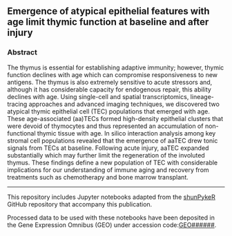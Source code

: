 ## Emergence of atypical epithelial features with age limit thymic function at baseline and after injury

### Abstract 

The thymus is essential for establishing adaptive immunity; however, thymic function declines with age which can compromise responsiveness to new antigens.  The thymus is also extremely sensitive to acute stressors and, although it has considerable capacity for endogenous repair, this ability declines with age. Using single-cell and spatial transcriptomics, lineage-tracing approaches and advanced imaging techniques, we discovered two atypical thymic epithelial cell (TEC) populations that emerged with age. These age-associated (aa)TECs formed high-density epithelial clusters that were devoid of thymocytes and thus represented an accumulation of non-functional thymic tissue with age. In silico interaction analysis among key stromal cell populations revealed that the emergence of aaTEC drew tonic signals from TECs at baseline. Following acute injury, aaTEC expanded substantially which may further limit the regeneration of the involuted thymus. These findings define a new population of TEC with considerable implications for our understanding of immune aging and recovery from treatments such as chemotherapy and bone marrow transplant.
<hr>

This repository includes Jupyter notebooks adapted from the [shunPykeR](https://github.com/kousaa/shunPykeR) GitHub repository that accompany this publication.

Processed data to be used with these notebooks have been deposited in the Gene Expression Omnibus (GEO) under accession code:[GEO######](https://www.ncbi.nlm.nih.gov/geo/query/acc.cgi?acc=GEO######).

